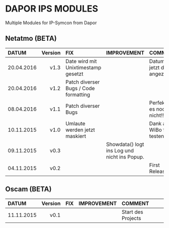 # DAPOR IPS MODULES

Multiple Modules for IP-Symcon from Dapor

Netatmo (BETA)
- 
|DATUM| Version  | FIX | IMPROVEMENT| COMMENT
| :-------------| -------------: | :------------- |:------------- |:------------- |
| 20.04.2016 | v1.3 | Date wird mit Unixtimestamp gesetzt | | Datum wird jetzt direkt angezeigt |
| 20.04.2016 | v1.2 | Patch diverser Bugs / Code formatting | |  |
| 08.04.2016 | v1.1 | Patch diverser Bugs  | | Perfekt ist es noch nicht!! |
| 10.11.2015 | v1.0 | Umlaute werden jetzt maskiert  | | Dank an WiBo fürs testen|
| 09.11.2015 | v0.3 |   | Showdata() logt ins Log und nicht ins Popup.| |
| 04.11.2015 | v0.2 |   | | First Release|


Oscam (BETA)
- 
|DATUM| Version  | FIX | IMPROVEMENT| COMMENT
| :-------------| -------------: | :------------- |:------------- |:------------- |
| 11.11.2015 |v0.1 |   | | Start des Projects|



